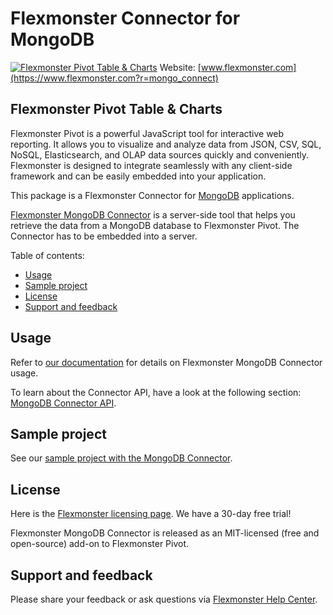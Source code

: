 # Flexmonster Connector for MongoDB

[![Flexmonster Pivot Table & Charts](https://cdn.flexmonster.com/landing.png)](https://www.flexmonster.com?r=mongo_connect)
Website: [www.flexmonster.com](https://www.flexmonster.com?r=mongo_connect)

## Flexmonster Pivot Table & Charts

Flexmonster Pivot is a powerful JavaScript tool for interactive web reporting. It allows you to visualize and analyze data from JSON, CSV, SQL, NoSQL, Elasticsearch, and OLAP data sources quickly and conveniently. Flexmonster is designed to integrate seamlessly with any client-side framework and can be easily embedded into your application.

This package is a Flexmonster Connector for [MongoDB](https://www.mongodb.com/) applications.

[Flexmonster MongoDB Connector](https://www.flexmonster.com/doc/introduction-to-the-flexmonster-mongodb-connector?r=mongo_connect) is a server-side tool that helps you retrieve the data from a MongoDB database to Flexmonster Pivot. The Connector has to be embedded into a server.

Table of contents:

- [Usage](#usage)
- [Sample project](#sample-project)
- [License](#license)
- [Support and feedback](#support-and-feedback)

## Usage

Refer to [our documentation](https://www.flexmonster.com/doc/mongodb-connector?r=mongo_connect) for details on Flexmonster MongoDB Connector usage.

To learn about the Connector API, have a look at the following section: [MongoDB Connector API](https://www.flexmonster.com/api/all-methods?r=mongo_connect).

## <a name="sample-project"></a>Sample project ##

See our [sample project with the MongoDB Connector](https://github.com/flexmonster/pivot-mongo).

## License

Here is the [Flexmonster licensing page](https://www.flexmonster.com/pivot-table-editions-and-pricing?r=mongo_connect). We have a 30-day free trial! 

Flexmonster MongoDB Connector is released as an MIT-licensed (free and open-source) add-on to Flexmonster Pivot.

## Support and feedback

Please share your feedback or ask questions via [Flexmonster Help Center](https://www.flexmonster.com/help-center?r=mongo_connect).
